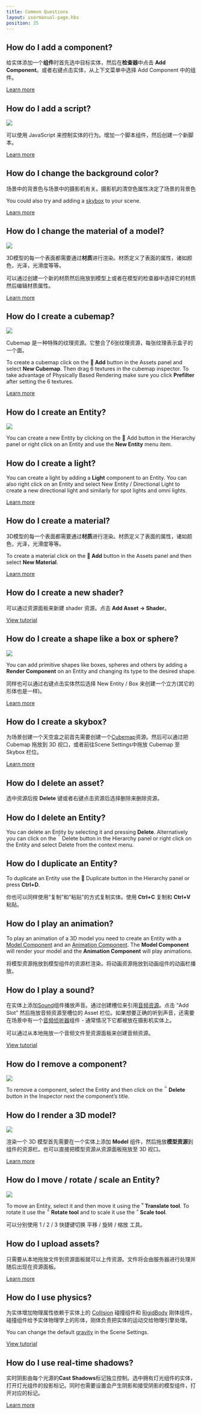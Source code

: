 ```yaml
---
title: Common Questions
layout: usermanual-page.hbs
position: 25
---
```




## How do I add a component?

给实体添加一个**组件**时首先选中目标实体，然后在**检查器**中点击 **Add Component**。或者右键点击实体，从上下文菜单中选择 Add Component 中的组件。

[Learn more](https://developer.playcanvas.com/en/user-manual/packs/components/)


## How do I add a script?

<img src="https://playcanvas.com/static-assets/instructions/add-new-script.gif">

可以使用 JavaScript 来控制实体的行为。增加一个脚本组件，然后创建一个新脚本。

[Learn more](https://developer.playcanvas.com/en/user-manual/scripting/creating-new/)



## How do I change the background color?

场景中的背景色与场景中的摄影机有关。摄影机的清空色属性决定了场景的背景色

You could also try and adding a [skybox](https://developer.playcanvas.com/en/user-manual/assets/cubemaps/) to your scene.

[Learn more](https://developer.playcanvas.com/en/user-manual/packs/components/camera/)



## How do I change the material of a model?

<img src="https://playcanvas.com/static-assets/instructions/change_material.gif">

3D模型的每一个表面都需要通过**材质**进行渲染。材质定义了表面的属性，诸如颜色，光泽，光滑度等等。

可以通过创建一个新的材质然后拖放到模型上或者在模型的检查器中选择它的材质然后编辑材质属性。

[Learn more](https://developer.playcanvas.com/en/user-manual/assets/materials/)



## How do I create a cubemap?

<img src="https://playcanvas.com/static-assets/instructions/new_cubemap.gif">

Cubemap 是一种特殊的纹理资源。它整合了6张纹理资源，每张纹理表示盒子的一个面。

To create a cubemap click on the **<span class="pc-icon">&#57632;</span> Add** button in the Assets panel and select **New Cubemap**. Then drag 6 textures in the cubemap inspector. To take advantage of Physically Based Rendering make sure you click **Prefilter** after setting the 6 textures.

[Learn more](https://developer.playcanvas.com/en/user-manual/assets/cubemaps/)



## How do I create an Entity?

<img src="https://playcanvas.com/static-assets/instructions/new_entity.gif">

You can create a new Entity by clicking on the <span class="pc-icon">&#57632;</span> Add button in the Hierarchy panel or right click on an Entity and use the **New Entity** menu item.



## How do I create a light?

You can create a light by adding a **Light** component to an Entity. You can also right click on an Entity and select New Entity / Directional Light to create a new directional light and similarly for spot lights and omni lights.

[Learn more](https://developer.playcanvas.com/en/user-manual/packs/components/light/)


## How do I create a material?

3D模型的每一个表面都需要通过**材质**进行渲染。材质定义了表面的属性，诸如颜色，光泽，光滑度等等。

To create a material click on the **<span class="pc-icon">&#57632;</span> Add** button in the Assets panel and then select **New Material**.

[Learn more](https://developer.playcanvas.com/en/user-manual/assets/materials/)



## How do I create a new shader?

可以通过资源面板来新建 shader 资源。点击 **Add Asset -> Shader**。

[View tutorial](http://developer.playcanvas.com/en/tutorials/custom-shaders/)



## How do I create a shape like a box or sphere?

<img src="https://playcanvas.com/static-assets/instructions/new_box.gif">

You can add primitive shapes like boxes, spheres and others by adding a **Render Component** on an Entity and changing its type to the desired shape.

同样也可以通过右键点击实体然后选择 New Entity / Box 来创建一个立方(其它的形体也是一样)。

[Learn more](https://developer.playcanvas.com/en/user-manual/packs/components/render/)



## How do I create a skybox?

为场景创建一个天空盒之前首先需要创建一个[Cubemap](http://developer.playcanvas.com/en/user-manual/assets/cubemaps/)资源。然后可以通过把 Cubemap 拖放到 3D 视口，或者前往Scene Settings中拖放 Cubemap 至 Skybox 栏位。

[Learn more](https://developer.playcanvas.com/en/user-manual/designer/settings/#skybox)



## How do I delete an asset?

选中资源后按 **Delete** 键或者右键点击资源后选择删除来删除资源。


## How do I delete an Entity?

You can delete an Entity by selecting it and pressing **Delete**. Alternatively you can click on the <span class="pc-icon">&#57636;</span> Delete button in the Hierarchy panel or right click on the Entity and select Delete from the context menu.



## How do I duplicate an Entity?

To duplicate an Entity use the <span class="pc-icon">&#57638;</span> Duplicate button in the Hierarchy panel or press **Ctrl+D**.

你也可以同样使用“复制”和“粘贴”的方式复制实体。使用 **Ctrl+C** 复制和 **Ctrl+V** 粘贴。



## How do I play an animation?

To play an animation of a 3D model you need to create an Entity with a [Model Component](https://developer.playcanvas.com/en/user-manual/packs/components/model/) and an [Animation Component](https://developer.playcanvas.com/en/user-manual/packs/components/animation/). The **Model Component** will render your model and the **Animation Component** will play animations.

将模型资源拖放到模型组件的资源栏渲染。将动画资源拖放到动画组件的动画栏播放。



## How do I play a sound?

在实体上添加[Sound](https://developer.playcanvas.com/en/user-manual/packs/components/sound/)组件播放声音。通过创建槽位来引用[音频资源](https://developer.playcanvas.com/en/user-manual/assets/audio/)。点击 “Add Slot” 然后拖放音频资源至槽位的 Asset 栏位。如果想要正确的听到声音，还需要在场景中有一个[音频侦听器](https://developer.playcanvas.com/en/user-manual/packs/components/audiolistener/)组件 - 通常情况下它都被放在摄影机实体上。

可以通过从本地拖放一个音频文件至资源面板来创建音频资源。

[View tutorial](https://developer.playcanvas.com/en/tutorials/basic-audio/)




## How do I remove a component?

<img src="https://playcanvas.com/static-assets/instructions/remove_component.jpg">

To remove a component, select the Entity and then click on the **<span class="pc-icon">&#57636;</span> Delete** button in the Inspector next the component’s title.



## How do I render a 3D model?

<img src="https://playcanvas.com/static-assets/instructions/new_model.gif">

渲染一个 3D 模型首先需要在一个实体上添加 **Model** 组件，然后拖放**模型资源**到组件的资源栏。也可以直接把模型资源从资源面板拖放至 3D 视口。

[Learn more](https://developer.playcanvas.com/en/user-manual/packs/components/model/)



## How do I move / rotate / scale an Entity?

<img src="https://playcanvas.com/static-assets/instructions/transform.gif">

To move an Entity, select it and then move it using the **<span class="pc-icon">&#57617;</span> Translate tool**. To rotate it use the **<span class="pc-icon">&#57619;</span> Rotate tool** and to scale it use the **<span class="pc-icon">&#57618;</span> Scale tool**.

可以分别使用 1 / 2 / 3 快捷键切换 平移 / 旋转 / 缩放 工具。 



## How do I upload assets?

只需要从本地拖放文件到资源面板就可以上传资源。文件将会由服务器进行处理并随后出现在资源面板。

[Learn more](https://developer.playcanvas.com/en/user-manual/assets/importing/)


## How do I use physics?

为实体增加物理属性依赖于实体上的 [Collision](https://developer.playcanvas.com/en/user-manual/packs/components/collision/) 碰撞组件和 [RigidBody](https://developer.playcanvas.com/en/user-manual/packs/components/rigidbody/) 刚体组件。碰撞组件给予实体物理学上的形体，刚体负责把实体的运动交给物理引擎处理。

You can change the default [gravity](https://developer.playcanvas.com/en/user-manual/designer/settings/#gravity) in the Scene Settings.

[View tutorial](https://developer.playcanvas.com/en/tutorials/collision-and-triggers/)



## How do I use real-time shadows?

实时阴影由每个光源的**Cast Shadows**标记独立控制。选中拥有灯光组件的实体，打开灯光组件的投影标记。同时也需要设置会产生阴影和接受阴影的模型组件，打开对应的标记。

[Learn more](https://developer.playcanvas.com/en/user-manual/graphics/lighting/shadows/)

